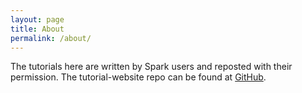 ```yaml
---
layout: page
title: About
permalink: /about/
---
```


<p>
    The tutorials here are written by Spark users and reposted with their permission.
    The tutorial-website repo can be found at <a href="https://github.com/sparktutorials/sparktutorials.github.io" target="_blank">GitHub</a>. 
</p>
